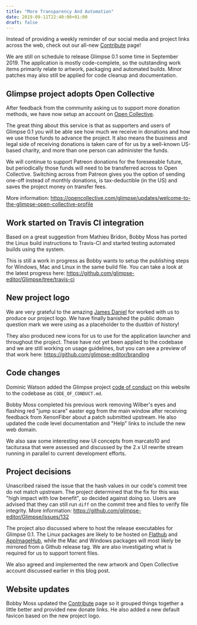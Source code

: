 ```yaml
---
title: "More Transparency And Automation"
date: 2019-09-11T22:40:00+01:00
draft: false
---
```


Instead of providing a weekly reminder of our social media and project links across the web, check out our all-new [Contribute](../contribute/) page!

We are still on schedule to release Glimpse 0.1 some time in September 2019. The application is mostly code-complete, so the outstanding work items primarily relate to artwork, packaging and automated builds. Minor patches may also still be applied for code cleanup and documentation.

## Glimpse project adopts Open Collective
After feedback from the community asking us to support more donation methods, we have now setup an account on [Open Collective](https://opencollective.com/glimpse).

The great thing about this service is that as supporters and users of Glimpse 0.1 you will be able see how much we receive in donations and how we use those funds to advance the project. It also means the business and legal side of receiving donations is taken care of for us by a well-known US-based charity, and more than one person can administer the funds.

We will continue to support Patreon donations for the foreseeable future, but periodically those funds will need to be transferred across to Open Collective. Switching across from Patreon gives you the option of sending one-off instead of monthly donations, is tax-deductible (in the US) and saves the project money on transfer fees.

More information: https://opencollective.com/glimpse/updates/welcome-to-the-glimpse-open-collective-profile

## Work started on Travis CI integration
Based on a great suggestion from Mathieu Bridon, Bobby Moss has ported the Linux build instructions to Travis-CI and started testing automated builds using the system.

This is still a work in progress as Bobby wants to setup the publishing steps for Windows, Mac and Linux in the same build file. You can take a look at the latest progress here: https://github.com/glimpse-editor/Glimpse/tree/travis-ci

## New project logo
We are very grateful to the amazing [James Daniel](https://jamesdaniel.dev/) for worked with us to produce our project logo. We have finally banished the public domain question mark we were using as a placeholder to the dustbin of history!

They also produced new icons for us to use for the application launcher and throughout the project. These have not yet been applied to the codebase and we are still working on usage guidelines, but you can see a preview of that work here: https://github.com/glimpse-editor/branding

## Code changes
Dominic Watson added the Glimpse project [code of conduct](../code-of-conduct/) on this website to the codebase as `CODE_OF_CONDUCT.md`.

Bobby Moss completed his previous work removing Wilber's eyes and flashing red "jump scare" easter egg from the main window after receiving feedback from XenonFiber about a patch submitted upstream. He also updated the code level documentation and "Help" links to include the new web domain.

We also saw some interesting new UI concepts from marcato10 and taciturasa that were assessed and discussed by the 2.x UI rewrite stream running in parallel to current development efforts.

## Project decisions
Unascribed raised the issue that the hash values in our code's commit tree do not match upstream. The project determined that the fix for this was "high impact with low benefit", so decided against doing so. Users are advised that they can still run `diff` on the commit tree and files to verify file integrity. More information: https://github.com/glimpse-editor/Glimpse/issues/132

The project also discussed where to host the release executables for Glimpse 0.1. The Linux packages are likely to be hosted on [Flathub](https://flathub.org/home) and [AppImageHub](https://appimage.github.io/), while the Mac and Windows packages will most likely be mirrored from a Github release tag. We are also investigating what is required for us to support torrent files.

We also agreed and implemented the new artwork and Open Collective account discussed earlier in this blog post.

## Website updates
Bobby Moss updated the [Contribute](../contribute/) page so it grouped things together a little better and provided new donate links. He also added a new default favicon based on the new project logo.
